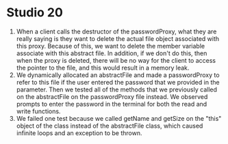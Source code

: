 # Studio 20
1. When a client calls the destructor of the passwordProxy, what they are really saying is they want to delete the actual file object associated with this proxy. Because of this, we want to delete the member variable associate with this abstract file. In addition, if we don't do this, then when the proxy is deleted, there will be no way for the client to access the pointer to the file, and this would result in a memory leak.
2. We dynamically allocated an abstractFile and made a passwordProxy to refer to this file if the user entered the password that we provided in the parameter. Then we tested all of the methods that we previously called on the abstractFile on the passwordProxy file instead. We observed prompts to enter the password in the terminal for both the read and write functions.
3. We failed one test because we called getName and getSize on the "this" object of the class instead of the abstractFile class, which caused infinite loops and an exception to be thrown.